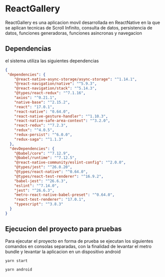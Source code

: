 # ReactGallery

ReactGallery es una aplicacion movil desarrollada en ReactNative en la que se aplican tecnicas de Scroll Infinito, consulta de datos, persistencia de datos, funciones generadoras, funciones asincronas y navegacion

## Dependencias

el sistema utiliza las siguientes dependencias

```json
{
 "dependencies": {
    "@react-native-async-storage/async-storage": "^1.14.1",
    "@react-navigation/native": "^5.9.3",
    "@react-navigation/stack": "^5.14.3",
    "@types/react-redux": "^7.1.16",
    "axios": "^0.21.1",
    "native-base": "^2.15.2",
    "react": "17.0.1",
    "react-native": "0.64.0",
    "react-native-gesture-handler": "^1.10.3",
    "react-native-safe-area-context": "^3.2.0",
    "react-redux": "^7.2.3",
    "redux": "^4.0.5",
    "redux-persist": "^6.0.0",
    "redux-saga": "^1.1.3"
  },
  "devDependencies": {
    "@babel/core": "^7.12.9",
    "@babel/runtime": "^7.12.5",
    "@react-native-community/eslint-config": "^2.0.0",
    "@types/jest": "^26.0.20",
    "@types/react-native": "^0.64.0",
    "@types/react-test-renderer": "^16.9.2",
    "babel-jest": "^26.6.3",
    "eslint": "^7.14.0",
    "jest": "^26.6.3",
    "metro-react-native-babel-preset": "^0.64.0",
    "react-test-renderer": "17.0.1",
    "typescript": "^3.8.3"
  }
}
```

## Ejecucion del proyecto para pruebas

Para ejecutar el proyecto en forma de prueba se ejecutan los siguientes comandos en consolas separadas, con la finalidad de levantar el metro bundle y levantar la aplicacion en un dispositivo android

``` bash
yarn start
```

``` bash
yarn android
```
